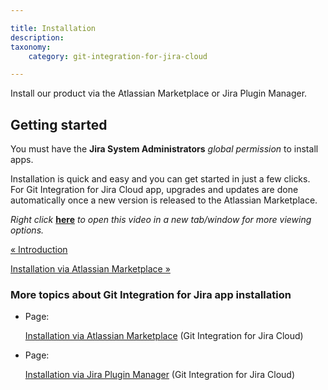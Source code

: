 ```yaml
---

title: Installation
description:
taxonomy:
    category: git-integration-for-jira-cloud

---
```

Install our product via the Atlassian Marketplace or Jira Plugin Manager.

## Getting started

You must have the **Jira System Administrators** _global permission_ to install apps.

Installation is quick and easy and you can get started in just a few clicks. For Git Integration for Jira Cloud app, upgrades and updates are done automatically once a new version is released to the Atlassian Marketplace.

_Right click_ [**here**](https://bigbrassband.wistia.com/medias/m9u64t1a3h) _to open this video in a new tab/window for more viewing options._

[« Introduction](/git-integration-for-jira-cloud/Introduction)

[Installation via Atlassian Marketplace »](/wiki/spaces/GITCLOUD/pages/1923023030/Installation+via+Atlassian+Marketplace)

### More topics about Git Integration for Jira app installation

*   Page:

    [Installation via Atlassian Marketplace](/wiki/spaces/GITCLOUD/pages/1923023030/Installation+via+Atlassian+Marketplace) (Git Integration for Jira Cloud)

*   Page:

    [Installation via Jira Plugin Manager](/wiki/spaces/GITCLOUD/pages/1923023056/Installation+via+Jira+Plugin+Manager) (Git Integration for Jira Cloud)